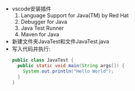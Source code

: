 - vscode安装插件
  1. Language Support for Java(TM) by Red Hat
  2. Debugger for Java
  3. Java Test Runner
  4. Maven for Java
- 新建文件夹JavaTest和文件JavaTest.java
- 写入代码并执行:
  ```java
  public class JavaTest {
    public static void main(String args[]) {
      System.out.println("Hello World");
    }
  }
  ```